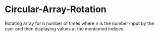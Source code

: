 # Circular-Array-Rotation
Rotating array for n number of times where n is the number input by the user and then displaying values at the mentioned indices. 
